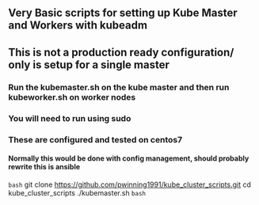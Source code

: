 ## Very Basic scripts for setting up Kube Master and Workers with kubeadm
## This is not a production ready configuration/ only is setup for a single master

### Run the kubemaster.sh on the kube master and then run kubeworker.sh on worker nodes
### You will need to run using sudo
### These are configured and tested on centos7
#### Normally this would be done with config management, should probably rewrite this is ansible

```bash```
git clone https://github.com/pwinning1991/kube_cluster_scripts.git
cd kube_cluster_scripts
./kubemaster.sh
```bash```
